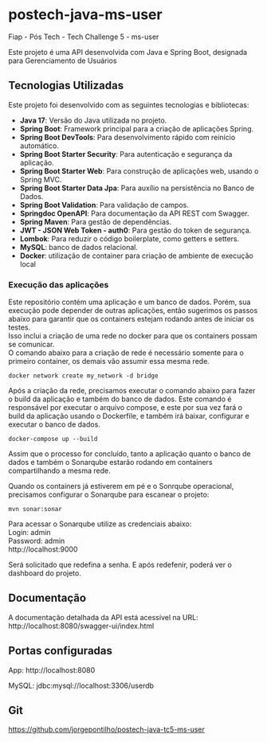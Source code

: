 # postech-java-ms-user
Fiap - Pós Tech - Tech Challenge 5 - ms-user

Este projeto é uma API desenvolvida com Java e Spring Boot, designada para Gerenciamento de Usuários

## Tecnologias Utilizadas

Este projeto foi desenvolvido com as seguintes tecnologias e bibliotecas:

- **Java 17**: Versão do Java utilizada no projeto.
- **Spring Boot**: Framework principal para a criação de aplicações Spring.
- **Spring Boot DevTools**: Para desenvolvimento rápido com reinício automático.
- **Spring Boot Starter Security**: Para autenticação e segurança da aplicação.
- **Spring Boot Starter Web**: Para construção de aplicações web, usando o Spring MVC.
- **Spring Boot Starter Data Jpa**: Para auxílio na persistência no Banco de Dados.
- **Spring Boot Validation**: Para validação de campos.
- **Springdoc OpenAPI**: Para documentação da API REST com Swagger.
- **Spring Maven**: Para gestão de dependências.
- **JWT - JSON Web Token - auth0**: Para gestão do token de segurança. 
- **Lombok**: Para reduzir o código boilerplate, como getters e setters.
- **MySQL**: banco de dados relacional.
- **Docker**: utilização de container para criação de ambiente de execução local

### Execução das aplicações
Este repositório contém uma aplicação e um banco de dados.
Porém, sua execução pode depender de outras aplicações, então sugerimos os passos abaixo para garantir que os containers estejam rodando antes de iniciar os testes.<br>
Isso inclui a criação de uma rede no docker para que os containers possam se comunicar.<br>
O comando abaixo para a criação de rede é necessário somente para o primeiro container, os demais vão assumir essa mesma rede.
````shell
docker network create my_network -d bridge
````
Após a criação da rede, precisamos executar o comando abaixo para fazer o build da aplicação e também do banco de dados. Este comando é responsável por executar o arquivo compose, e este por sua vez fará o build da aplicação usando o Dockerfile, e também irá baixar, configurar e executar o banco de dados.
````shell
docker-compose up --build
````
Assim que o processo for concluído, tanto a aplicação quanto o banco de dados e também o Sonarqube estarão rodando em containers compartilhando a mesma rede.<br>

Quando os containers já estiverem em pé e o Sonrqube operacional, precisamos configurar o Sonarqube para escanear o projeto:
````shell
mvn sonar:sonar
````

Para acessar o Sonarqube utilize as credenciais abaixo:</br>
Login: admin</br>
Password: admin</br>
http://localhost:9000

Será solicitado que redefina a senha. E após redefenir, poderá ver o dashboard do projeto.


## Documentação

A documentação detalhada da API está acessível na URL:
http://localhost:8080/swagger-ui/index.html


## Portas configuradas

App: http://localhost:8080

MySQL: jdbc:mysql://localhost:3306/userdb

## Git
https://github.com/jorgepontilho/postech-java-tc5-ms-user